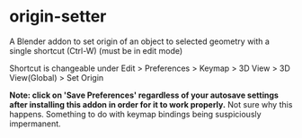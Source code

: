 # origin-setter
A Blender addon to set origin of an object to selected geometry with a single shortcut (Ctrl-W)
(must be in edit mode)


Shortcut is changeable under Edit > Preferences > Keymap > 3D View > 3D View(Global) > Set Origin

**Note: click on 'Save Preferences' regardless of your autosave settings after installing this addon in order for it to work properly.** Not sure why this happens. Something to do with keymap bindings being suspiciously impermanent. 
